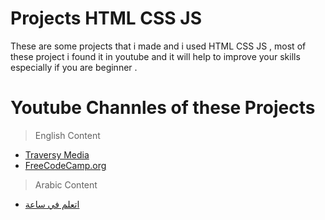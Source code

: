 # Projects HTML CSS JS
These are some projects that i made and i used HTML CSS JS , most of these project i found it in youtube and it will help to improve your skills especially if you are beginner .
# Youtube Channles of these Projects 
> English Content
- [Traversy Media](https://www.youtube.com/c/TraversyMedia)
- [FreeCodeCamp.org](https://www.youtube.com/c/Freecodecamp)
> Arabic Content
- [اتعلم في ساعة](https://www.youtube.com/channel/UCs8PwUcH93uchrEZkB8ltNw)
